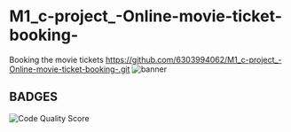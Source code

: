 # M1_c-project_-Online-movie-ticket-booking-
Booking the movie tickets
https://github.com/6303994062/M1_c-project_-Online-movie-ticket-booking-.git
 ![banner](https://user-images.githubusercontent.com/95280142/153036210-88bb4660-586c-45b0-930f-db6fc7b68e41.png)
## BADGES
![Code Quality Score](https://api.codiga.io/project/31188/score/svg)
